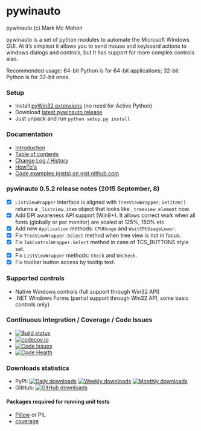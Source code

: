 pywinauto
============
pywinauto (c) Mark Mc Mahon

pywinauto is a set of python modules to automate the Microsoft Windows GUI. 
At it’s simplest it allows you to send mouse and keyboard actions to windows 
dialogs and controls, but It has support for more complex controls also.

Recommended usage: 64-bit Python is for 64-bit applications; 32-bit Python is for 32-bit ones.

### Setup
* Install [pyWin32 extensions](http://sourceforge.net/projects/pywin32/files/pywin32/) (no need for Active Python)
* Download [latest pywinauto release](https://github.com/pywinauto/pywinauto/releases/download/0.5.2/pywinauto-0.5.2.zip)
* Just unpack and run `python setup.py install`

### Documentation
* [Introduction](http://pywinauto.github.io/docs/)
* [Table of contents](http://pywinauto.github.io/docs/contents.html)
* [Change Log / History](http://pywinauto.github.io/docs/HISTORY.html)
* [HowTo's](http://pywinauto.github.io/docs/HowTo.html)
* [Code examples (gists) on gist.github.com](https://gist.github.com/vasily-v-ryabov)

### pywinauto 0.5.2 release notes (2015 September, 8)
 - [x] `ListViewWrapper` interface is aligned with `TreeViewWrapper`. `GetItem()` returns a `_listview_item` object that looks like `_treeview_element` now.
 - [x] Add DPI awareness API support (Win8+). It allows correct work when all fonts (globally or per monitor) are scaled at 125%, 150% etc.
 - [x] Add new `Application` methods: `CPUUsage` and `WaitCPUUsageLower`.
 - [x] Fix `TreeViewWrapper.Select` method when tree view is not in focus.
 - [x] Fix `TabControlWrapper.Select` method in case of TCS_BUTTONS style set.
 - [x] Fix `ListViewWrapper` methods: `Check` and `UnCheck`.
 - [x] Fix toolbar button access by tooltip text.

### Supported controls
* Native Windows controls (full support through Win32 API)
* .NET Windows Forms (partial support through Win32 API, some basic controls only)

### Continuous Integration / Coverage / Code Issues
* [![Build status](https://ci.appveyor.com/api/projects/status/ykk30v7vcvkmpnoq?svg=true)](https://ci.appveyor.com/project/pywinauto/pywinauto)
* [![codecov.io](http://codecov.io/github/pywinauto/pywinauto/coverage.svg?branch=master)](http://codecov.io/github/pywinauto/pywinauto?branch=master)
* [![Code Issues](http://www.quantifiedcode.com/api/v1/project/9d5d994af16f46a28961f01dfc63091d/badge.svg)](https://www.quantifiedcode.com/app/project/gh:pywinauto:pywinauto)
* [![Code Health](https://landscape.io/github/pywinauto/pywinauto/master/landscape.svg?style=flat)](https://landscape.io/github/pywinauto/pywinauto/master)

### Downloads statistics
* PyPI: [![Daily downloads](https://img.shields.io/pypi/dd/pywinauto.svg)](https://pypi.python.org/pypi/pywinauto) [![Weekly downloads](https://img.shields.io/pypi/dw/pywinauto.svg)](https://pypi.python.org/pypi/pywinauto) [![Monthly downloads](https://img.shields.io/pypi/dm/pywinauto.svg)](https://pypi.python.org/pypi/pywinauto)
* GitHub: [![GitHub downloads](https://img.shields.io/github/downloads/pywinauto/pywinauto/0.5.2/pywinauto-0.5.2.zip.svg)](https://github.com/pywinauto/pywinauto/releases/download/0.5.2/pywinauto-0.5.2.zip)

#### Packages required for running unit tests
* [Pillow](https://pypi.python.org/pypi/Pillow/2.7.0) or PIL
* [coverage](https://pypi.python.org/pypi/coverage)
